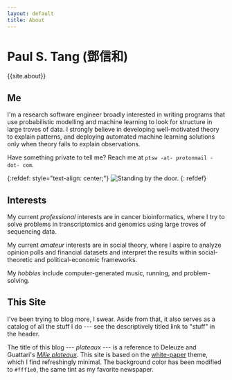 ```yaml
---
layout: default
title: About
---
```


Paul S. Tang (鄧信和)
=====================

{{site.about}}

Me
--
I'm a research software engineer broadly interested in writing programs that use probabilistic modelling and machine learning to look for structure in large troves of data. I strongly believe in developing well-motivated theory to explain patterns, and deploying automated machine learning solutions only when theory fails to explain observations.

Have something private to tell me? Reach me at `ptsw -at- protonmail -dot- com`.

{:refdef: style="text-align: center;"}
![Standing by the door.](https://ptsw.ca/images/me.jpg "Me")
{: refdef}

Interests
---------
My current _professional_ interests are in cancer bioinformatics, where I try to solve problems in transcriptomics and genomics using large troves of sequencing data.

My current _amateur_ interests are in social theory, where I aspire to analyze opinion polls and financial datasets and interpret the results within social-theoretic and political-economic frameworks.

My _hobbies_ include computer-generated music, running, and problem-solving.

This Site
---------
I've been trying to blog more, I swear. Aside from that, it also serves as a catalog of all the stuff I do --- see the descriptively titled link to "stuff" in the header.

The title of this blog --- _plateaux_ --- is a reference to Deleuze and Guattari's [_Mille plateaux_](https://en.wikipedia.org/wiki/A_Thousand_Plateaus).
This site is based on the <a href="https://github.com/vinitkumar/white-paper">white-paper</a> theme, which I find refreshingly minimal.
The background color has been modified to `#fff1e0`, the same tint as my favorite newspaper.
